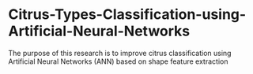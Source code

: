 # Citrus-Types-Classification-using-Artificial-Neural-Networks
The purpose of this research is to improve citrus classification using Artificial Neural Networks (ANN) based on shape feature extraction
